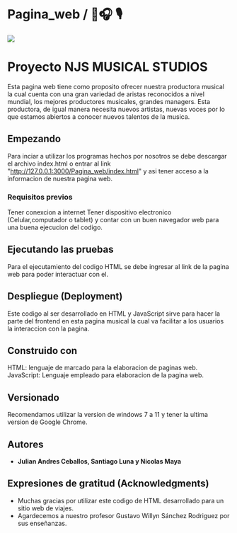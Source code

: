 # Pagina_web /   🎵🎧 🎙️ 
<img src="https://djpmusicschool.com/wp-content/uploads/Productores-musicales-que-han-hecho-historia.png" />

# Proyecto NJS MUSICAL STUDIOS

Esta pagina web tiene como proposito ofrecer nuestra productora musical la cual cuenta con una gran variedad de aristas reconocidos a nivel mundial, los mejores productores musicales, grandes managers. Esta productora, de igual manera necesita nuevos artistas, nuevas voces por lo que estamos abiertos a conocer nuevos talentos de la musica.

## Empezando

Para inciar a utilizar los programas hechos por nosotros se debe descargar el archivo index.html o entrar al link "http://127.0.0.1:3000/Pagina_web/index.html" y asi tener acceso a la informacion de nuestra pagina web.

### Requisitos previos

Tener conexcion a internet
Tener dispositivo electronico (Celular,computador o tablet) y contar con un buen navegador web para una buena ejecucion del codigo.

## Ejecutando las pruebas

Para el ejecutamiento del codigo HTML se debe ingresar al link de la pagina web para poder interactuar con el.

## Despliegue (Deployment)

Este codigo al ser desarrollado en HTML y JavaScript sirve para hacer la parte del frontend en esta pagina musical la cual va facilitar a los usuarios la interaccion con la pagina.


## Construido con

HTML: lenguaje de marcado para la elaboracion de paginas web.
JavaScript: Lenguaje empleado para elaboracion de la pagina web.


## Versionado

Recomendamos utilizar la version de windows 7 a 11 y tener la ultima version de Google Chrome.
## Autores

* **Julian Andres Ceballos, Santiago Luna y Nicolas Maya** 


## Expresiones de gratitud (Acknowledgments)

* Muchas gracias por utilizar este codigo de HTML desarrollado para un sitio web de viajes.
* Agardecemos a nuestro profesor Gustavo Willyn Sánchez Rodriguez por sus enseñanzas.
